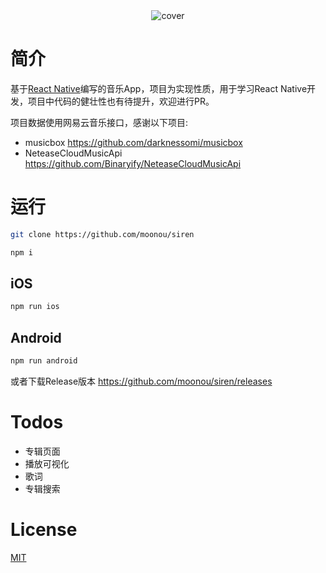 <div align="center">
 <img src="https://github.com/moonou/siren/raw/master/screenshots/cover.jpg?raw=true" alt="cover"/>
</div>

# 简介

基于[React Native](https://github.com/facebook/react-native)编写的音乐App，项目为实现性质，用于学习React Native开发，项目中代码的健壮性也有待提升，欢迎进行PR。

项目数据使用网易云音乐接口，感谢以下项目:
* musicbox https://github.com/darknessomi/musicbox
* NeteaseCloudMusicApi https://github.com/Binaryify/NeteaseCloudMusicApi

# 运行

```bash
git clone https://github.com/moonou/siren

npm i
```
## iOS
```bash
npm run ios
```
## Android
```bash
npm run android
```
或者下载Release版本
https://github.com/moonou/siren/releases
# Todos
- 专辑页面
- 播放可视化
- 歌词
- 专辑搜索

# License
[MIT](https://github.com/moonou/siren/blob/master/LICENSE)